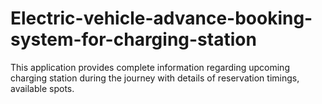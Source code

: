 # Electric-vehicle-advance-booking-system-for-charging-station
This application provides complete information regarding upcoming charging station during the journey with details of reservation timings, available spots.
